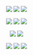 <p align="center">
<img src="https://github.com/user-attachments/assets/904a3906-8f32-47b5-aefb-c6dd00d48368">
<img src="https://github.com/user-attachments/assets/bf2d5d09-a15d-44f6-bf2d-1d582b415226">
<img src="https://github.com/user-attachments/assets/ee80a16c-8f7d-40d3-bec9-4b67d455edd2">
</p>

<p align="center">
<img src="https://github.com/user-attachments/assets/cc87f649-9b00-4a23-be11-16631c414fe9">
<img src="https://github.com/user-attachments/assets/43d94d2d-1295-4d9e-bae6-0726f7124ab1">
<img src="https://github.com/user-attachments/assets/3faa3a57-c98d-4993-8b5a-5b09f6931827">
</p>

<p align="center">
<img src="https://github.com/user-attachments/assets/db889a16-67ab-4cc5-96f3-229cc852566b">
<img src="https://github.com/user-attachments/assets/3afeee23-b0c8-4669-991d-fda2a6fdb273">
</p>

<p align="center">
<img src="https://github.com/user-attachments/assets/3947814d-cf01-4793-9121-f3280a9afe00">
<img src="https://github.com/user-attachments/assets/03026407-827a-4bdc-9b3f-eae72cda842d">
<img src="https://github.com/user-attachments/assets/79510f3c-ce26-41f7-930c-694c2b6de668">
</p>
